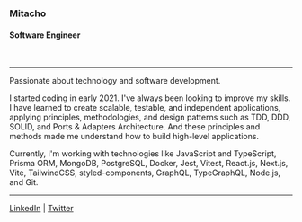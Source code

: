 <h3>Mitacho</h3>

<h4>Software Engineer</h4><br/>

---

Passionate about technology and software development.

I started coding in early 2021. I've always been looking to improve my skills. I have learned to create scalable, testable, and independent applications, applying principles, methodologies, and design patterns such as TDD, DDD, SOLID, and Ports & Adapters Architecture. And these principles and methods made me understand how to build high-level applications.

Currently, I'm working with technologies like JavaScript and TypeScript, Prisma ORM, MongoDB, PostgreSQL, Docker, Jest, Vitest, React.js, Next.js, Vite, TailwindCSS, styled-components, GraphQL, TypeGraphQL, Node.js, and Git.

---

[LinkedIn](https://www.linkedin.com/in/arthurflv/) | [Twitter](https://twitter.com/Mitacho_)
